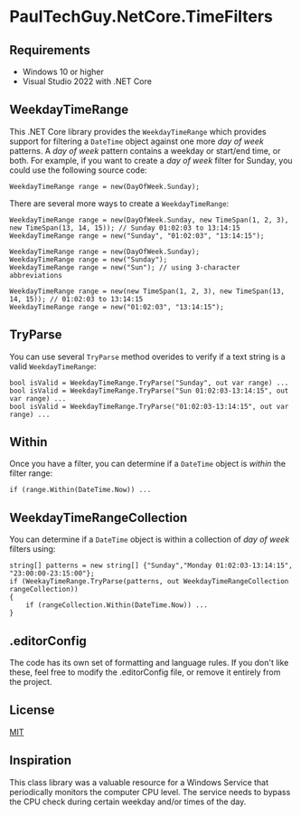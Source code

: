 # PaulTechGuy.NetCore.TimeFilters

## Requirements
- Windows 10 or higher
- Visual Studio 2022 with .NET Core

## WeekdayTimeRange
This .NET Core library provides the `WeekdayTimeRange` which provides support for filtering a `DateTime` object against one more *day of week* patterns.  A *day of week* pattern contains a weekday or start/end time, or both.  For example, if you want to create a *day of week* filter for Sunday, you could use the following source code:

    WeekdayTimeRange range = new(DayOfWeek.Sunday);

There are several more ways to create a `WeekdayTimeRange`:

    WeekdayTimeRange range = new(DayOfWeek.Sunday, new TimeSpan(1, 2, 3), new TimeSpan(13, 14, 15)); // Sunday 01:02:03 to 13:14:15
    WeekdayTimeRange range = new("Sunday", "01:02:03", "13:14:15");

    WeekdayTimeRange range = new(DayOfWeek.Sunday);
    WeekdayTimeRange range = new("Sunday");
    WeekdayTimeRange range = new("Sun"); // using 3-character abbreviations

    WeekdayTimeRange range = new(new TimeSpan(1, 2, 3), new TimeSpan(13, 14, 15)); // 01:02:03 to 13:14:15
    WeekdayTimeRange range = new("01:02:03", "13:14:15");

## TryParse
You can use several `TryParse` method overides to verify if a text string is a valid `WeekdayTimeRange`:

    bool isValid = WeekdayTimeRange.TryParse("Sunday", out var range) ...
    bool isValid = WeekdayTimeRange.TryParse("Sun 01:02:03-13:14:15", out var range) ...
    bool isValid = WeekdayTimeRange.TryParse("01:02:03-13:14:15", out var range) ...

## Within
Once you have a filter, you can determine if a `DateTime` object is *within* the filter range:

    if (range.Within(DateTime.Now)) ...

## WeekdayTimeRangeCollection
You can determine if a `DateTime` object is within a collection of *day of week* filters using:

    string[] patterns = new string[] {"Sunday","Monday 01:02:03-13:14:15", "23:00:00-23:15:00"};
    if (WeekayTimeRange.TryParse(patterns, out WeekdayTimeRangeCollection rangeCollection))
    {
        if (rangeCollection.Within(DateTime.Now)) ...
    }

## .editorConfig
The code has its own set of formatting and language rules.  If you don't like these, feel free
to modify the .editorConfig file, or remove it entirely from the project.

## License
[MIT](https://github.com/paultechguy/WinService.NetCore/blob/develop/LICENSE.txt)

## Inspiration
This class library was a valuable resource for a Windows Service that periodically monitors the computer CPU level. The service needs to bypass the CPU check during certain weekday and/or times of the day.
